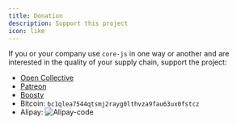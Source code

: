 ```yaml
---
title: Donation
description: Support this project
icon: like
---
```


If you or your company use `core-js` in one way or another and are interested in the quality of your supply chain, support the project:

- [Open Collective](https://opencollective.com/core-js)
- [Patreon](https://patreon.com/zloirock)
- [Boosty](https://boosty.to/zloirock)
- Bitcoin:
  `bc1qlea7544qtsmj2rayg0lthvza9fau63ux0fstcz`
- Alipay:
  ![Alipay-code](https://user-images.githubusercontent.com/2213682/219464783-c17ad329-17ce-4795-82a7-f609493345ed.png)
